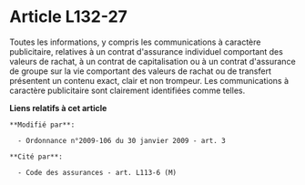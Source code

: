 # Article L132-27

Toutes les informations, y compris les communications à caractère publicitaire, relatives à un contrat d'assurance individuel
comportant des valeurs de rachat, à un contrat de capitalisation ou à un contrat d'assurance de groupe sur la vie comportant
des valeurs de rachat ou de transfert présentent un contenu exact, clair et non trompeur. Les communications à caractère
publicitaire sont clairement identifiées comme telles.

**Liens relatifs à cet article**

	**Modifié par**:

	  - Ordonnance n°2009-106 du 30 janvier 2009 - art. 3

	**Cité par**:

	  - Code des assurances - art. L113-6 (M)
